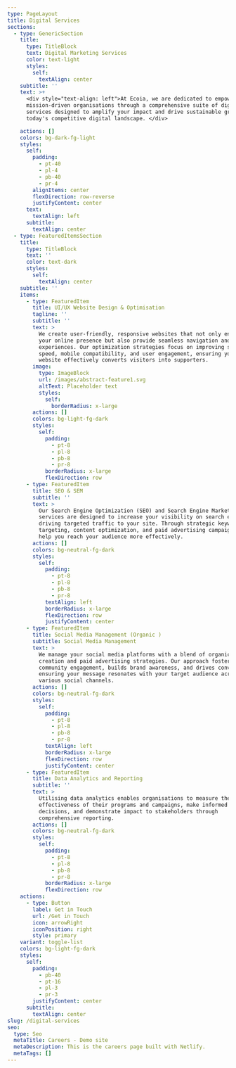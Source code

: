 ```yaml
---
type: PageLayout
title: Digital Services
sections:
  - type: GenericSection
    title:
      type: TitleBlock
      text: Digital Marketing Services
      color: text-light
      styles:
        self:
          textAlign: center
    subtitle: ''
    text: >+
      <div style="text-align: left">At Ecoia, we are dedicated to empowering
      mission-driven organisations through a comprehensive suite of digital
      services designed to amplify your impact and drive sustainable growth in
      today's competitive digital landscape. </div>

    actions: []
    colors: bg-dark-fg-light
    styles:
      self:
        padding:
          - pt-40
          - pl-4
          - pb-40
          - pr-4
        alignItems: center
        flexDirection: row-reverse
        justifyContent: center
      text:
        textAlign: left
      subtitle:
        textAlign: center
  - type: FeaturedItemsSection
    title:
      type: TitleBlock
      text: ''
      color: text-dark
      styles:
        self:
          textAlign: center
    subtitle: ''
    items:
      - type: FeaturedItem
        title: UI/UX Website Design & Optimisation
        tagline: ''
        subtitle: ''
        text: >
          We create user-friendly, responsive websites that not only enhance
          your online presence but also provide seamless navigation and engaging
          experiences. Our optimization strategies focus on improving site
          speed, mobile compatibility, and user engagement, ensuring your
          website effectively converts visitors into supporters.
        image:
          type: ImageBlock
          url: /images/abstract-feature1.svg
          altText: Placeholder text
          styles:
            self:
              borderRadius: x-large
        actions: []
        colors: bg-light-fg-dark
        styles:
          self:
            padding:
              - pt-8
              - pl-8
              - pb-8
              - pr-8
            borderRadius: x-large
            flexDirection: row
      - type: FeaturedItem
        title: SEO & SEM
        subtitle: ''
        text: >
          Our Search Engine Optimization (SEO) and Search Engine Marketing (SEM)
          services are designed to increase your visibility on search engines,
          driving targeted traffic to your site. Through strategic keyword
          targeting, content optimization, and paid advertising campaigns, we
          help you reach your audience more effectively.
        actions: []
        colors: bg-neutral-fg-dark
        styles:
          self:
            padding:
              - pt-8
              - pl-8
              - pb-8
              - pr-8
            textAlign: left
            borderRadius: x-large
            flexDirection: row
            justifyContent: center
      - type: FeaturedItem
        title: Social Media Management (Organic )
        subtitle: Social Media Management
        text: >
          We manage your social media platforms with a blend of organic content
          creation and paid advertising strategies. Our approach fosters
          community engagement, builds brand awareness, and drives conversions,
          ensuring your message resonates with your target audience across
          various social channels.
        actions: []
        colors: bg-neutral-fg-dark
        styles:
          self:
            padding:
              - pt-8
              - pl-8
              - pb-8
              - pr-8
            textAlign: left
            borderRadius: x-large
            flexDirection: row
            justifyContent: center
      - type: FeaturedItem
        title: Data Analytics and Reporting
        subtitle: ''
        text: >
          Utilising data analytics enables organisations to measure the
          effectiveness of their programs and campaigns, make informed
          decisions, and demonstrate impact to stakeholders through
          comprehensive reporting.
        actions: []
        colors: bg-neutral-fg-dark
        styles:
          self:
            padding:
              - pt-8
              - pl-8
              - pb-8
              - pr-8
            borderRadius: x-large
            flexDirection: row
    actions:
      - type: Button
        label: Get in Touch
        url: /Get in Touch
        icon: arrowRight
        iconPosition: right
        style: primary
    variant: toggle-list
    colors: bg-light-fg-dark
    styles:
      self:
        padding:
          - pb-40
          - pt-16
          - pl-3
          - pr-3
        justifyContent: center
      subtitle:
        textAlign: center
slug: /digital-services
seo:
  type: Seo
  metaTitle: Careers - Demo site
  metaDescription: This is the careers page built with Netlify.
  metaTags: []
---
```

